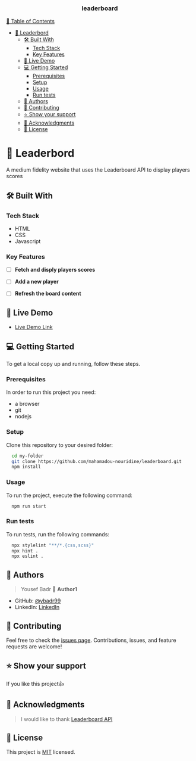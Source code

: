 <div align="center">
  <h3><b>leaderboard</b></h3>
</div>

<!-- TABLE OF CONTENTS -->

[📗 Table of Contents](#-table-of-contents)

- [📖 Leaderbord](#-leaderbord)
  - [🛠 Built With ](#-built-with-)
    - [Tech Stack ](#tech-stack-)
    - [Key Features ](#key-features-)
  - [🚀 Live Demo ](#-live-demo-)
  - [💻 Getting Started ](#-getting-started-)
    - [Prerequisites](#prerequisites)
    - [Setup](#setup)
    - [Usage](#usage)
    - [Run tests](#run-tests)
  - [👥 Authors ](#-authors-)
  - [🤝 Contributing ](#-contributing-)
  - [⭐️ Show your support ](#️-show-your-support-)
  - [🙏 Acknowledgments ](#-acknowledgments-)
  - [📝 License ](#-license-)

# 📖 Leaderbord<a name="about-project"></a>

A medium fidelity website that uses the Leaderboard API to display players scores

## 🛠 Built With <a name="built-with"></a>

### Tech Stack <a name="tech-stack"></a>

- HTML
- CSS
- Javascript

### Key Features <a name="key-features"></a>

- [ ] **Fetch and disply players scores**
- [ ] **Add a new player**
- [ ] **Refresh the board content**


## 🚀 Live Demo <a name="live-demo"></a>
- [Live Demo Link](https://ybadr99.github.io/leaderboard/dist/)

## 💻 Getting Started <a name="getting-started"></a>

To get a local copy up and running, follow these steps.

### Prerequisites

In order to run this project you need:

- a browser
- git
- nodejs

### Setup

Clone this repository to your desired folder:

```sh
  cd my-folder
  git clone https://github.com/mahamadou-nouridine/leaderboard.git
  npm install
```

### Usage

To run the project, execute the following command:

```sh
  npm run start
```

### Run tests

To run tests, run the following commands:

```sh
  npx stylelint "**/*.{css,scss}"
  npx hint .
  npx eslint .
```

<!-- AUTHORS -->

## 👥 Authors <a name="authors"></a>

> Yousef Badr
> 👤 **Author1**

- GitHub: [@ybadr99](https://github.com/ybadr99)
- LinkedIn: [LinkedIn](https://www.linkedin.com/in/yousef-mohamed-badr/)

<!-- CONTRIBUTING -->

## 🤝 Contributing <a name="contributing"></a>

Feel free to check the [issues page](https://github.com/ybadr99/leaderboard/issues).
Contributions, issues, and feature requests are welcome!

<!-- SUPPORT -->

## ⭐️ Show your support <a name="support"></a>

If you like this project:thumbsup:

<!-- ACKNOWLEDGEMENTS -->

## 🙏 Acknowledgments <a name="acknowledgements"></a>

> I would like to thank [Leaderboard API](https://microverse.notion.site/Leaderboard-API-service-24c0c3c116974ac49488d4eb0267ade3)

<!-- LICENSE -->

## 📝 License <a name="license"></a>

This project is [MIT](./LICENSE.md) licensed.
